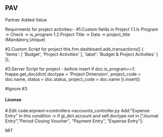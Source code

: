 ## PAV

Partner Added Value

Requirments for project activities:-
#1.Custom fields in Project
1.1.Is Program -> Check -> is_program
1.2.Project Title -> Data -> project_title (Mandatory,Unique)

#2.Custom Script for project
this.frm.dashboard.add_transactions([
	{	    
		'items': [
			'Budget',
			'Project Activities'
		],
		'label': 'Budget & Project Activities'
	}	
]);

#3.Server Script for project - before insert
if doc.is_program==1:
    frappe.get_doc(dict(
            doctype = 'Project Dimension',
            project_code = doc.name,
            status = doc.status,
            project_code = doc.name
        )).insert()

#Ignore #3

#### License

#.Edit code:erpnext->controllers->accounts_controller.py
Add:"Expense Entry" in this condition -> if gl_dict.account and self.doctype not in ["Journal Entry","Period Closing Voucher", "Payment Entry", "Expense Entry"]:

MIT

